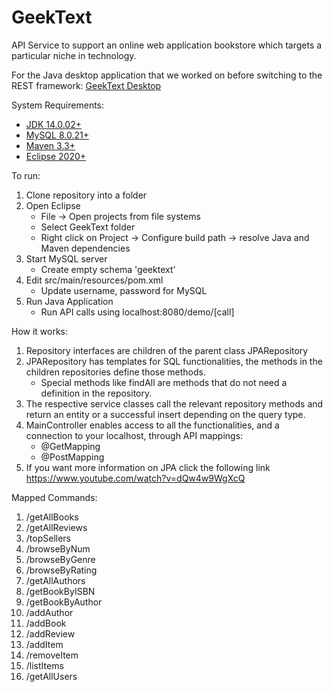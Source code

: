 # GeekText 
API Service to support an online web application bookstore which targets a particular niche in technology.

For the Java desktop application that we worked on before switching to the REST framework: [GeekText Desktop](https://github.com/raahul14/GeekTextDesktop)

System Requirements:
* [JDK 14.0.02+](https://www.oracle.com/in/java/technologies/javase-downloads.html)
* [MySQL 8.0.21+](https://dev.mysql.com/downloads/installer/)
* [Maven 3.3+](https://maven.apache.org/download.cgi)
* [Eclipse 2020+](https://www.eclipse.org/downloads/)

To run:
1. Clone repository into a folder
2.  Open Eclipse
    * File -> Open projects from file systems
    * Select GeekText folder
    * Right click on Project -> Configure build path -> resolve Java and Maven dependencies
4. Start MySQL server
    * Create empty schema 'geektext'
5. Edit src/main/resources/pom.xml
    * Update username, password for MySQL
6. Run Java Application
    * Run API calls using localhost:8080/demo/[call]

How it works:
1. Repository interfaces are children of the parent class JPARepository
2. JPARepository has templates for SQL functionalities, the methods in the children repositories define those methods.
   - Special methods like findAll are methods that do not need a definition in the repository.
3. The respective service classes call the relevant repository methods and return an entity or a successful insert depending on the query type.
4. MainController enables access to all the functionalities, and a connection to your localhost, through API mappings:
   - @GetMapping
   - @PostMapping
5. If you want more information on JPA click the following link https://www.youtube.com/watch?v=dQw4w9WgXcQ

Mapped Commands:
1. /getAllBooks
2. /getAllReviews
3. /topSellers
4. /browseByNum
5. /browseByGenre
6. /browseByRating
7. /getAllAuthors
8. /getBookByISBN
9. /getBookByAuthor
10. /addAuthor
11. /addBook
12. /addReview
13. /addItem
14. /removeItem
15. /listItems
16. /getAllUsers
